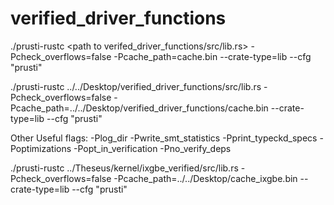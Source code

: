 # verified_driver_functions

./prusti-rustc <path to verifed_driver_functions/src/lib.rs> -Pcheck_overflows=false -Pcache_path=cache.bin --crate-type=lib --cfg "prusti"

./prusti-rustc ../../Desktop/verified_driver_functions/src/lib.rs -Pcheck_overflows=false -Pcache_path=../../Desktop/verified_driver_functions/cache.bin --crate-type=lib --cfg "prusti"

Other Useful flags:
-Plog_dir
-Pwrite_smt_statistics
-Pprint_typeckd_specs
-Poptimizations
-Popt_in_verification
-Pno_verify_deps


./prusti-rustc ../Theseus/kernel/ixgbe_verified/src/lib.rs -Pcheck_overflows=false -Pcache_path=../../Desktop/cache_ixgbe.bin --crate-type=lib --cfg "prusti"
